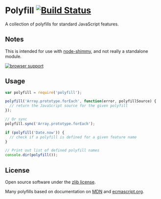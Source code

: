 Polyfill [![Build Status](https://travis-ci.org/marcello3d/polyfill.js.png)](https://travis-ci.org/marcello3d/polyfill.js)
==================
A collection of polyfills for standard JavaScript features.

Notes
-----

This is intended for use with [node-shimmy](https://github.com/marcello3d/node-shimmy), and not really a standalone 
module.

[![browser support](http://ci.testling.com/USER/PROJECT.png)](http://ci.testling.com/USER/PROJECT)

Usage
-----

```js
var polyfill = require('polyfill');

polyfill('Array.prototype.forEach', function(error, polyfillSource) {
  // return the JavaScript source for the given polyfill
});

// Or sync
polyfill.sync('Array.prototype.forEach');

if (polyfill('Date.now')) {
  // check if a polyfill is defined for a given feature name
}

// Print out list of defined polyfill names
console.dir(polyfill());
```

License
-------
Open source software under the [zlib license](LICENSE).

Many polyfills based on documentation on [MDN](https://developer.mozilla.org/en-US/docs/JavaScript/Reference) and
[ecmascript.org](http://wiki.ecmascript.org/doku.php).